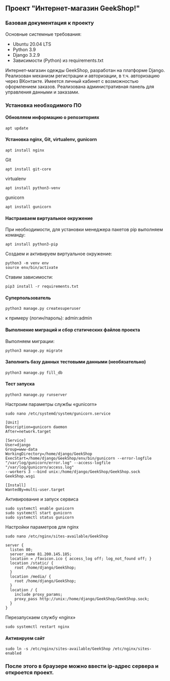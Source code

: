 ## Проект "Интернет-магазин GeekShop!"

### Базовая документация к проекту

Основные системные требования:

* Ubuntu 20.04 LTS
* Python 3.9
* Django 3.2.9
* Зависимости (Python) из requirements.txt

Интернет-магазин одежды GeekShop, разработан на платформе Django. Реализован 
механизм регистрации и авторизации, в т.ч. авторизацию через ВКонтакте. 
Имеется личный кабинет с возможностью оформлением заказов. Реализована
административная панель для управления данными и заказами.

### Установка необходимого ПО

#### Обновляем информацию о репозиториях

```
apt update
```

#### Установка nginx, Git, virtualenv, gunicorn

```
apt install nginx
```

Git

```
apt install git-core
```

virtualenv

```
apt install python3-venv
```

gunicorn

```
apt install gunicorn
```

#### Настраиваем виртуальное окружение

При необходимости, для установки менеджера пакетов pip выполняем команду:

```
apt install python3-pip
```

Создаем и активируем виртуальное окружение:

```
python3 -m venv env
source env/bin/activate
```

Ставим зависимости:

```
pip3 install -r requirements.txt
```

#### Суперпользователь

```
python3 manage.py createsuperuser
```

к примеру (логин/пароль): admin:admin

#### Выполнение миграций и сбор статических файлов проекта

Выполняем миграции:

```
python3 manage.py migrate
```

#### Заполнить базу данных тестовыми данными (необязательно)

```
python3 manage.py fill_db
```

#### Тест запуска

```
python3 manage.py runserver
```

Настроим параметры службы «gunicorn»

```
sudo nano /etc/systemd/system/gunicorn.service

[Unit]
Description=gunicorn daemon
After=network.target

[Service]
User=django
Group=www-data
WorkingDirectory=/home/django/GeekShop
ExecStart=/home/django/GeekShop/env/bin/gunicorn --error-logfile 
"/var/log/gunicorn/error.log" --access-logfile "/var/log/gunicorn/access.log" 
--workers 3 --bind unix:/home/django/GeekShop/GeekShop.sock GeekShop.wsgi

[Install]
WantedBy=multi-user.target

```

Активирование и запуск сервиса

```
sudo systemctl enable gunicorn
sudo systemctl start gunicorn
sudo systemctl status gunicorn
```

Настройки параметров для nginx

```
sudo nano /etc/nginx/sites-available/GeekShop

server {
  listen 80;
  server_name 81.200.145.185;
  location = /favicon.ico { access_log off; log_not_found off; }
  location /static/ {
    root /home/django/GeekShop;
  }
  location /media/ {
    root /home/django/GeekShop;
  }
  location / {
    include proxy_params;
    proxy_pass http://unix:/home/django/GeekShop/GeekShop.sock;
  }
}
```

Перезапускаем службу «nginx»

```
sudo systemctl restart nginx
```

#### Активируем сайт

```
sudo ln -s /etc/nginx/sites-available/GeekShop /etc/nginx/sites-enabled
```

### После этого в браузере можно ввести ip-адрес сервера и откроется проект.
